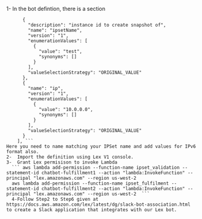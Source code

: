 1-  In the bot defintion, there is a section
``` "slotTypes": [
      {
        "description": "instance id to create snapshot of",
        "name": "ipsetName",
        "version": "1",
        "enumerationValues": [
          {
            "value": "test",
            "synonyms": []
          }
        ],
        "valueSelectionStrategy": "ORIGINAL_VALUE"
      },
      {
        "name": "ip",
        "version": "1",
        "enumerationValues": [
          {
            "value": "10.0.0.0",
            "synonyms": []
          }
        ],
        "valueSelectionStrategy": "ORIGINAL_VALUE"
      }
    ], ```
Here you need to name matching your IPSet name and add values for IPv6 format also.
2-  Import the definition using Lex V1 console.
3-  Grant Lex permisison to invoke Lambda
  ``` aws lambda add-permission --function-name ipset_validation --statement-id chatbot-fulfillment1 --action "lambda:InvokeFunction" --principal "lex.amazonaws.com" --region us-west-2
  aws lambda add-permission --function-name ipset_fulfilment --statement-id chatbot-fulfillment2 --action "lambda:InvokeFunction" --principal "lex.amazonaws.com" --region us-west-2  ```
  4-Follow Step2 to Step6 given at https://docs.aws.amazon.com/lex/latest/dg/slack-bot-association.html to create a Slack application that integrates with our Lex bot.
